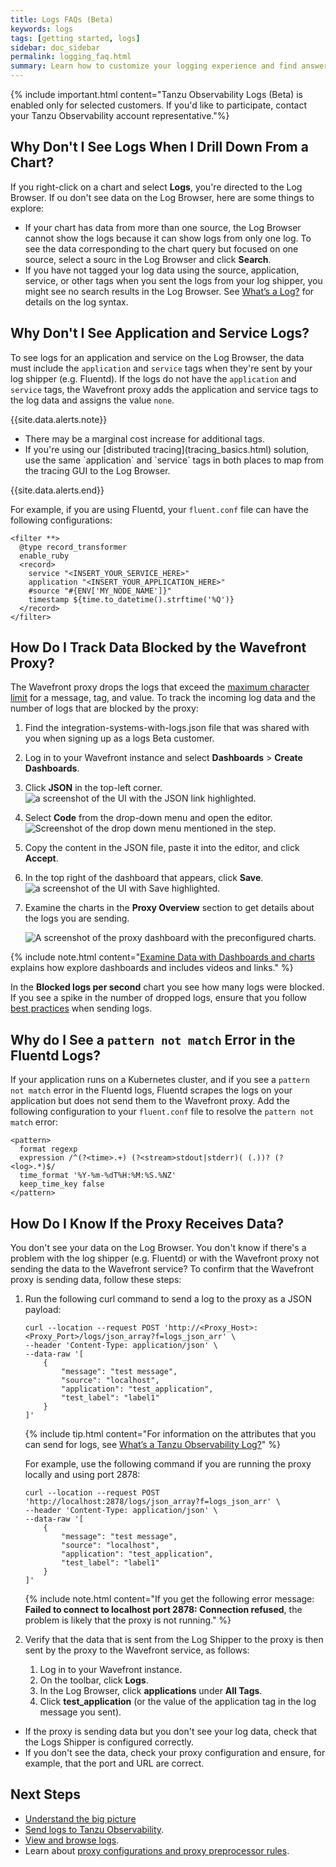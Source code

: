 ```yaml
---
title: Logs FAQs (Beta)
keywords: logs
tags: [getting started, logs]
sidebar: doc_sidebar
permalink: logging_faq.html
summary: Learn how to customize your logging experience and find answers for frequently asked questions.
---
```


{% include important.html content="Tanzu Observability Logs (Beta) is enabled only for selected customers. If you'd like to participate, contact your Tanzu Observability account representative."%}

## Why Don't I See Logs When I Drill Down From a Chart?

If you right-click on a chart and select **Logs**, you're directed to the Log Browser. If ou don't see data on the Log Browser, here are some things to explore:
* If your chart has data from more than one source, the Log Browser cannot show the logs because it can show logs from only one log. To see the data corresponding to the chart query but focused on one source, select a sourc in the Log Browser and click **Search**.
* If you have not tagged your log data using the source, application, service, or other tags when you sent the logs from your log shipper, you might see no search results in the Log Browser. See [What’s a Log?](logging_overview.html#whats-a-tanzu-observability-log) for details on the log syntax.

## Why Don't I See Application and Service Logs?

To see logs for an application and service on the Log Browser, the data must include the `application` and `service` tags when they're sent by your log shipper (e.g. Fluentd). If the logs do not have the `application` and `service` tags, the Wavefront proxy adds the application and service tags to the log data and assigns the value `none`.

{{site.data.alerts.note}}
  <ul>
    <li>
      There may be a marginal cost increase for additional tags.
    </li>
    <li>
      If you're using our [distributed tracing](tracing_basics.html) solution, use the same `application` and `service` tags in both places to map from the tracing GUI to the Log Browser.
    </li>
  </ul>
{{site.data.alerts.end}}


For example, if you are using Fluentd, your `fluent.conf` file can have the following configurations:
```
<filter **>
  @type record_transformer
  enable_ruby
  <record>
    service "<INSERT_YOUR_SERVICE_HERE>"
    application "<INSERT_YOUR_APPLICATION_HERE>"
    #source "#{ENV['MY_NODE_NAME']}"
    timestamp ${time.to_datetime().strftime('%Q')}
  </record>
</filter>

```

## How Do I Track Data Blocked by the Wavefront Proxy?

The Wavefront proxy drops the logs that exceed the [maximum character limit](logging_send_logs.html#best-practices) for a message, tag, and value. To track the incoming log data and the number of logs that are blocked by the proxy:
1. Find the integration-systems-with-logs.json file that was shared with you when signing up as a logs Beta customer.
1. Log in to your Wavefront instance and select **Dashboards** > **Create Dashboards**.
1. Click **JSON** in the top-left corner.
    ![a screenshot of the UI with the JSON link highlighted.](images/logging_dashboard_json.png)
1. Select **Code** from the drop-down menu and open the editor.
    <br/>![Screenshot of the drop down menu mentioned in the step.](images/dashboard_code_view.png)
1. Copy the content in the JSON file, paste it into the editor, and click **Accept**.
1. In the top right of the dashboard that appears, click **Save**.
    ![a screenshot of the UI with Save highlighted.](images/logging_dashboard_save.png)
1. Examine the charts in the **Proxy Overview** section to get details about the logs you are sending.

    ![A screenshot of the proxy dashboard with the preconfigured charts.](images/logging_proxy_json_dashboard.png)

{% include note.html content="[Examine Data with Dashboards and charts](ui_examine.html) explains how explore dashboards and includes videos and links." %}

In the **Blocked logs per second** chart you see how many logs were blocked. If you see a spike in the number of dropped logs, ensure that you follow [best practices](logging_send_logs.html#best-practices) when sending logs.

## Why do I See a `pattern not match` Error in the Fluentd Logs?

If your application runs on a Kubernetes cluster, and if you see a `pattern not match` error in the Fluentd logs, Fluentd scrapes the logs on your application but does not send them to the Wavefront proxy. Add the following configuration to your `fluent.conf` file to resolve the `pattern not match` error:

```
<pattern>
  format regexp
  expression /^(?<time>.+) (?<stream>stdout|stderr)( (.))? (?<log>.*)$/
  time_format '%Y-%m-%dT%H:%M:%S.%NZ'
  keep_time_key false
</pattern>
```

## How Do I Know If the Proxy Receives Data?

You don't see your data on the Log Browser. You don't know if there's a problem with the log shipper (e.g. Fluentd) or with the Wavefront proxy not sending the data to the Wavefront service? To confirm that the Wavefront proxy is sending data, follow these steps:

1. Run the following curl command to send a log to the proxy as a JSON payload:

    ```
    curl --location --request POST 'http://<Proxy_Host>:<Proxy_Port>/logs/json_array?f=logs_json_arr' \
    --header 'Content-Type: application/json' \
    --data-raw '[
        {
            "message": "test message",
            "source": "localhost",
            "application": "test_application",
            "test_label": "label1"
        }
    ]'
    ```
    {% include tip.html content="For information on the attributes that you can send for logs, see [What’s a Tanzu Observability Log?](logging_overview.html#whats-a-tanzu-observability-log)" %}

    For example, use the following command if you are running the proxy locally and using port 2878:

    ```
    curl --location --request POST 'http://localhost:2878/logs/json_array?f=logs_json_arr' \
    --header 'Content-Type: application/json' \
    --data-raw '[
        {
            "message": "test message",
            "source": "localhost",
            "application": "test_application",
            "test_label": "label1"
        }
    ]'
    ```
    {% include note.html content="If you get the following error message: **Failed to connect to localhost port 2878: Connection refused**, the problem is likely that the proxy is not running." %}

1. Verify that the data that is sent from the Log Shipper to the proxy is then sent by the proxy to the Wavefront service, as follows:
    1. Log in to your Wavefront instance.
    1. On the toolbar, click **Logs**.
    1. In the Log Browser, click **applications** under **All Tags**.
    1. Click **test_application** (or the value of the application tag in the log message you sent).

* If the proxy is sending data but you don't see your log data, check that the Logs Shipper is configured correctly.
* If you don't see the data, check your proxy configuration and ensure, for example, that the port and URL are correct.


## Next Steps

* [Understand the big picture](logging_overview.html)
* [Send logs to Tanzu Observability](logging_send_logs.html).
* [View and browse logs](logging_log_browser.html).
* Learn about [proxy configurations and proxy preprocessor rules](logging_proxy_configurations.html).


<!---
[Try out the demo app tutorial on GitHub](https://github.com/wavefrontHQ/demo-app) to send logs to Tanzu Observability.
--->
